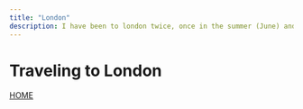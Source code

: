 ```yaml
---
title: "London"
description: I have been to london twice, once in the summer (June) and once in the winter (February)
---
```


# Traveling to London 
 

[HOME](./index.md)
